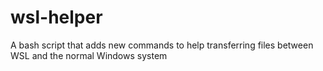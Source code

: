 # wsl-helper
A bash script that adds new commands to help transferring files between WSL and the normal Windows system
